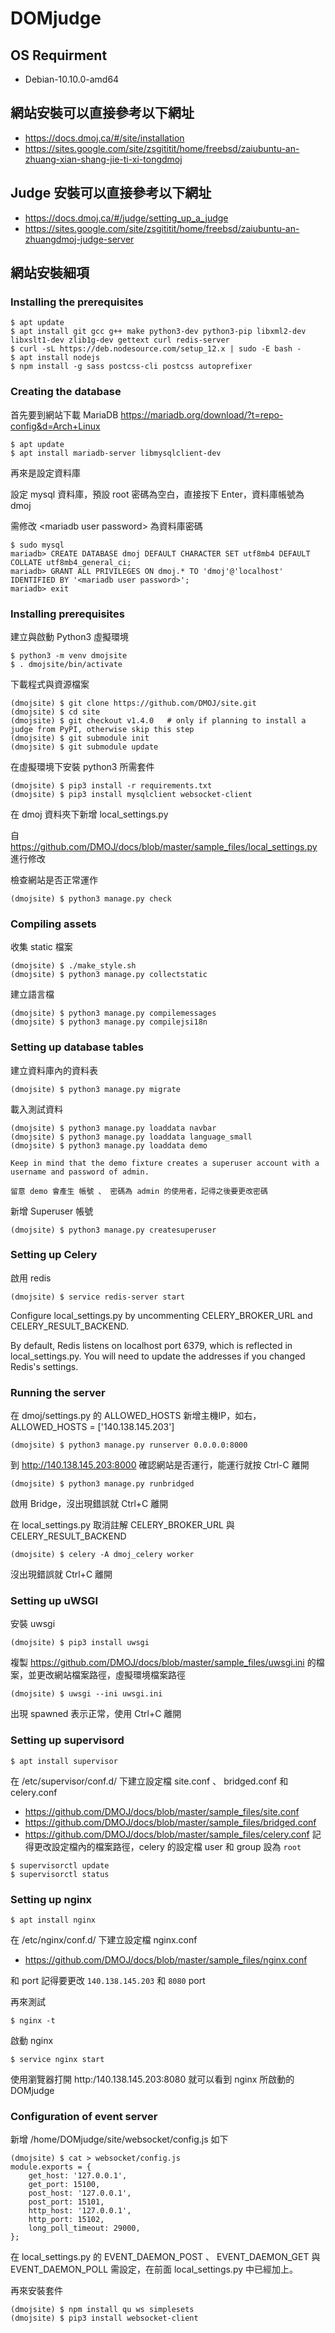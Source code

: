 # DOMjudge

## OS Requirment
* Debian-10.10.0-amd64

## 網站安裝可以直接參考以下網址
* https://docs.dmoj.ca/#/site/installation 
* https://sites.google.com/site/zsgititit/home/freebsd/zaiubuntu-an-zhuang-xian-shang-jie-ti-xi-tongdmoj

## Judge 安裝可以直接參考以下網址
* https://docs.dmoj.ca/#/judge/setting_up_a_judge
* https://sites.google.com/site/zsgititit/home/freebsd/zaiubuntu-an-zhuangdmoj-judge-server

## 網站安裝細項
### Installing the prerequisites
```
$ apt update
$ apt install git gcc g++ make python3-dev python3-pip libxml2-dev libxslt1-dev zlib1g-dev gettext curl redis-server
$ curl -sL https://deb.nodesource.com/setup_12.x | sudo -E bash -
$ apt install nodejs
$ npm install -g sass postcss-cli postcss autoprefixer
```
### Creating the database
首先要到網站下載 MariaDB https://mariadb.org/download/?t=repo-config&d=Arch+Linux
```
$ apt update
$ apt install mariadb-server libmysqlclient-dev
```
再來是設定資料庫

設定 mysql 資料庫，預設 root 密碼為空白，直接按下 Enter，資料庫帳號為 dmoj

需修改 \<mariadb user password\> 為資料庫密碼
```
$ sudo mysql
mariadb> CREATE DATABASE dmoj DEFAULT CHARACTER SET utf8mb4 DEFAULT COLLATE utf8mb4_general_ci;
mariadb> GRANT ALL PRIVILEGES ON dmoj.* TO 'dmoj'@'localhost' IDENTIFIED BY '<mariadb user password>';
mariadb> exit
```
### Installing prerequisites
建立與啟動 Python3 虛擬環境
```
$ python3 -m venv dmojsite
$ . dmojsite/bin/activate  
```
下載程式與資源檔案
```
(dmojsite) $ git clone https://github.com/DMOJ/site.git
(dmojsite) $ cd site
(dmojsite) $ git checkout v1.4.0   # only if planning to install a judge from PyPI, otherwise skip this step
(dmojsite) $ git submodule init
(dmojsite) $ git submodule update
```
在虛擬環境下安裝 python3 所需套件
```
(dmojsite) $ pip3 install -r requirements.txt
(dmojsite) $ pip3 install mysqlclient websocket-client
```
在 dmoj 資料夾下新增 local_settings.py

自 https://github.com/DMOJ/docs/blob/master/sample_files/local_settings.py 進行修改

檢查網站是否正常運作
```
(dmojsite) $ python3 manage.py check
```
### Compiling assets
收集 static 檔案
```
(dmojsite) $ ./make_style.sh
(dmojsite) $ python3 manage.py collectstatic
```
建立語言檔
```
(dmojsite) $ python3 manage.py compilemessages
(dmojsite) $ python3 manage.py compilejsi18n
```
### Setting up database tables
建立資料庫內的資料表
```
(dmojsite) $ python3 manage.py migrate
```
載入測試資料
```
(dmojsite) $ python3 manage.py loaddata navbar
(dmojsite) $ python3 manage.py loaddata language_small
(dmojsite) $ python3 manage.py loaddata demo
```
`Keep in mind that the demo fixture creates a superuser account with a username and password of admin.`

`留意 demo 會產生 帳號 、 密碼為 admin 的使用者，記得之後要更改密碼`

新增 Superuser 帳號
```
(dmojsite) $ python3 manage.py createsuperuser
```
### Setting up Celery
啟用 redis
```
(dmojsite) $ service redis-server start
```
Configure local_settings.py by uncommenting CELERY_BROKER_URL and CELERY_RESULT_BACKEND. 

By default, Redis listens on localhost port 6379, which is reflected in local_settings.py. You will need to update the addresses if you changed Redis's settings.
### Running the server
在 dmoj/settings.py 的 ALLOWED_HOSTS 新增主機IP，如右，ALLOWED_HOSTS = ['140.138.145.203']
```
(dmojsite) $ python3 manage.py runserver 0.0.0.0:8000
```
到 http://140.138.145.203:8000 確認網站是否運行，能運行就按 Ctrl-C 離開
```
(dmojsite) $ python3 manage.py runbridged
```
啟用 Bridge，沒出現錯誤就 Ctrl+C 離開

在 local_settings.py 取消註解 CELERY_BROKER_URL 與 CELERY_RESULT_BACKEND
```
(dmojsite) $ celery -A dmoj_celery worker
```
沒出現錯誤就 Ctrl+C 離開
### Setting up uWSGI
安裝 uwsgi
```
(dmojsite) $ pip3 install uwsgi
```
複製 https://github.com/DMOJ/docs/blob/master/sample_files/uwsgi.ini 的檔案，並更改網站檔案路徑，虛擬環境檔案路徑
```
(dmojsite) $ uwsgi --ini uwsgi.ini
```
出現 spawned 表示正常，使用 Ctrl+C 離開
### Setting up supervisord
```
$ apt install supervisor
```
在 /etc/supervisor/conf.d/ 下建立設定檔 site.conf 、 bridged.conf 和 celery.conf
* https://github.com/DMOJ/docs/blob/master/sample_files/site.conf
* https://github.com/DMOJ/docs/blob/master/sample_files/bridged.conf
* https://github.com/DMOJ/docs/blob/master/sample_files/celery.conf
記得更改設定檔內的檔案路徑，celery 的設定檔 user 和 group 設為 `root`
```
$ supervisorctl update
$ supervisorctl status
```
### Setting up nginx
```
$ apt install nginx
```
在 /etc/nginx/conf.d/ 下建立設定檔 nginx.conf
* https://github.com/DMOJ/docs/blob/master/sample_files/nginx.conf

<hostname> 和 port 記得要更改 `140.138.145.203` 和 `8080` port

再來測試
```
$ nginx -t
```

啟動 nginx
```
$ service nginx start
```
使用瀏覽器打開 http:/140.138.145.203:8080 就可以看到 nginx 所啟動的 DOMjudge
 
### Configuration of event server
新增 /home/DOMjudge/site/websocket/config.js 如下
```
(dmojsite) $ cat > websocket/config.js
module.exports = {
    get_host: '127.0.0.1',
    get_port: 15100,
    post_host: '127.0.0.1',
    post_port: 15101,
    http_host: '127.0.0.1',
    http_port: 15102,
    long_poll_timeout: 29000,
};
```
在 local_settings.py 的 EVENT_DAEMON_POST 、 EVENT_DAEMON_GET 與 EVENT_DAEMON_POLL 需設定，在前面 local_settings.py 中已經加上。

再來安裝套件
```
(dmojsite) $ npm install qu ws simplesets
(dmojsite) $ pip3 install websocket-client 
```
  
